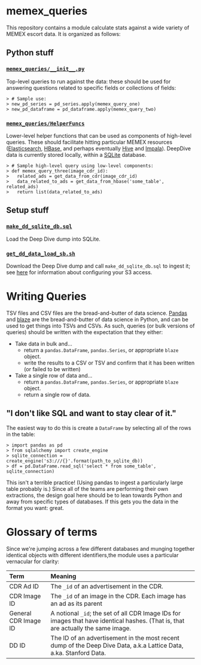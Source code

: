 # memex_queries

This repository contains a module calculate stats against a wide variety of MEMEX escort data. It is organized as follows:

## Python stuff
### [`memex_queries/__init__.py`](https://github.com/giantoak/memex_queries/blob/master/memex_queries/__init__.py)
Top-level queries to run against the data: these should be used for answering questions related to specific fields or collections of fields:
```
> # Sample use:
> new_pd_series = pd_series.apply(memex_query_one)
> new_pd_dataframe = pd_dataframe.apply(memex_query_two)
```

### [`memex_queries/HelperFuncs`](https://github.com/giantoak/memex_queries/tree/master/memex_queries/HelperFuncs)
Lower-level helper functions that can be used as components of high-level queries. These should facilitate hitting particular MEMEX resources ([Elasticsearch,](https://www.elastic.co/products/elasticsearch) [HBase,](https://hbase.apache.org/) and perhaps eventually [Hive](https://hive.apache.org/) and [Impala](http://impala.io/)). DeepDive data is currently stored locally, within a [SQLite](https://www.sqlite.org) database.
```
> # Sample high-level query using low-level components:
> def memex_query_three(image_cdr_id):
>   related_ads = get_data_from_cdr(image_cdr_id)
>   data_related_to_ads = get_data_from_hbase('some_table', related_ads)
>   return list(data_related_to_ads)
```

## Setup stuff
### [`make_dd_sqlite_db.sql`](https://github.com/giantoak/memex_queries/blob/master/make_dd_sqlite_db.sql)
Load the Deep Dive dump into SQLite.
### [`get_dd_data_load_sb.sh`](https://github.com/giantoak/memex_queries/blob/master/get_dd_data_load_db.sh)
Download the Deep Dive dump and call `make_dd_sqlite_db.sql` to ingest it; see [here](https://memexproxy.com/wiki/display/MPM/How+To+Get+Stanford+Memex+S3+Data) for information about configuring your S3 access.


# Writing Queries
TSV files and CSV files are the bread-and-butter of data science.
[Pandas](http://pandas.pydata.org/) and [blaze](http://blaze.pydata.org/) are the bread-and-butter of data science in
Python, and can be used to get things into TSVs and CSVs. As such, queries (or bulk versions of queries) should be written with the expectation that they either:
* Take data in bulk and…
  * return a `pandas.DataFrame`, `pandas.Series`, or appropriate `blaze` object.
  * write the results to a CSV or TSV and confirm that it has been written (or failed to be written)
* Take a single row of data and…
  * return a `pandas.DataFrame`, `pandas.Series`, or appropriate `blaze` object.
  * return a single row of data.


## "I don't like SQL and want to stay clear of it."
The easiest way to do this is create a `DataFrame` by selecting all of the rows in the table:
  ```
  > import pandas as pd
  > from sqlalchemy import create_engine
  > sqlite_connection = create_engine('s3:///{}'.format(path_to_sqlite_db))
  > df = pd.DataFrame.read_sql('select * from some_table', sqlite_connection)
  ```

This isn't a terrible practice! (Using pandas to ingest a particularly large table probably is.) Since all of the teams are performing their own extractions, the design goal here should be to lean towards Python and away from specific types of databases. If this gets you the data in the format you want: great.

# Glossary of terms
Since we're jumping across a few different databases and munging together identical objects with different identifiers,the module uses a particular vernacular for clarity:

Term | Meaning
:--- |:---
CDR Ad ID | The `_id` of an advertisement in the CDR.
CDR Image ID | The `_id` of an image in the CDR. Each image has an ad as its parent
General CDR Image ID | A notional `_id`; the set of all CDR Image IDs for images that have identical hashes. (That is, that are actually the same image.
DD ID | The ID of an advertisement in the most recent dump of the Deep Dive Data, a.k.a Lattice Data, a.ka. Stanford Data.
